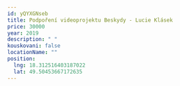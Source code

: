 ```yaml
---
id: yQYXGNseb
title: Podpoření videoprojektu Beskydy - Lucie Klásek
price: 30000
year: 2019
description: " "
kouskovani: false
locationName: ""
position:
  lng: 18.312516403187022
  lat: 49.50453667172635
---
```

